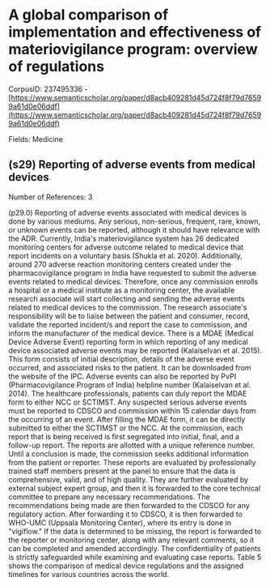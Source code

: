# A global comparison of implementation and effectiveness of materiovigilance program: overview of regulations

CorpusID: 237495336 - [https://www.semanticscholar.org/paper/d8acb409281d45d724f8f79d76599a61d0e06ddf](https://www.semanticscholar.org/paper/d8acb409281d45d724f8f79d76599a61d0e06ddf)

Fields: Medicine

## (s29) Reporting of adverse events from medical devices
Number of References: 3

(p29.0) Reporting of adverse events associated with medical devices is done by various mediums. Any serious, non-serious, frequent, rare, known, or unknown events can be reported, although it should have relevance with the ADR. Currently, India's materiovigilance system has 26 dedicated monitoring centers for adverse outcome related to medical device that report incidents on a voluntary basis (Shukla et al. 2020). Additionally, around 270 adverse reaction monitoring centers created under the pharmacovigilance program in India have requested to submit the adverse events related to medical devices. Therefore, once any commission enrolls a hospital or a medical institute as a monitoring center, the available research associate will start collecting and sending the adverse events related to medical devices to the commission. The research associate's responsibility will be to liaise between the patient and consumer, record, validate the reported incident/s and report the case to commission, and inform the manufacturer of the medical device. There is a MDAE (Medical Device Adverse Event) reporting form in which reporting of any medical device associated adverse events may be reported (Kalaiselvan et al. 2015). This form consists of initial description, details of the adverse event occurred, and associated risks to the patient. It can be downloaded from the website of the IPC. Adverse events can also be reported by PvPI (Pharmacovigilance Program of India) helpline number (Kalaiselvan et al. 2014). The healthcare professionals, patients can duly report the MDAE form to either NCC or SCTIMST. Any suspected serious adverse events must be reported to CDSCO and commission within 15 calendar days from the occurring of an event. After filling the MDAE form, it can be directly submitted to either the SCTIMST or the NCC. At the commission, each report that is being received is first segregated into initial, final, and a follow-up report. The reports are allotted with a unique reference number. Until a conclusion is made, the commission seeks additional information from the patient or reporter. These reports are evaluated by professionally trained staff members present at the panel to ensure that the data is comprehensive, valid, and of high quality. They are further evaluated by external subject expert group, and then it is forwarded to the core technical committee to prepare any necessary recommendations. The recommendations being made are then forwarded to the CDSCO for any regulatory action. After forwarding it to CDSCO, it is then forwarded to WHO-UMC (Uppsala Monitoring Center), where its entry is done in "vigiflow." If the data is determined to be missing, the report is forwarded to the reporter or monitoring center, along with any relevant comments, so it can be completed and amended accordingly. The confidentiality of patients is strictly safeguarded while examining and evaluating case reports. Table 5 shows the comparison of medical device regulations and the assigned timelines for various countries across the world.
